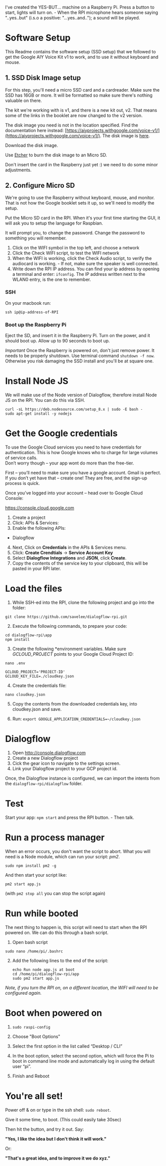 I've created the YES-BUT... machine on a Raspberry Pi. Press a button to start, lights will turn on. - When the RPI microphone hears someone saying "..yes..but" (i.s.o a positive: "...yes..and.."); a sound will be played.

# Software Setup 

This Readme contains the software setup (SSD setup) that we followed to get the Google AIY Voice Kit v1 to work, and to use it without keyboard and mouse. 

## 1. SSD Disk Image setup

For this step, you'll need a micro SSD card and a cardreader. Make sure the SSD has 16GB or more. It will be formatted so make sure there's nothing valuable on there. 

The kit we're working with is v1, and there is a new kit out, v2. That means some of the links in the booklet are now changed to the v2 version. 

The disk image you need is not in the location specified. 
Find the documentation here instead: [https://aiyprojects.withgoogle.com/voice-v1/](https://aiyprojects.withgoogle.com/voice-v1/). The disk image is [here](https://dl.google.com/dl/aiyprojects/aiyprojects-latest.img.xz).

Download the disk image. 

Use [Etcher](https://etcher.io/) to burn the disk image to an Micro SD. 

Don't insert the card in the Raspberry just yet :) we need to do some minor adjustments. 

## 2. Configure Micro SD

We're going to use the Raspberry without keyboard, mouse, and monitor. That is not how the Google booklet sets it up, so we'll need to modify the setup.

Put the Micro SD card in the RPI. When it's your first time starting the GUI, it will ask you to setup the language for Raspbian.

It will prompt you, to change the password. Change the password to
something you will remember.

1. Click on the WIFI symbol in the top left, and choose a network
2. Click the Check WIFI script, to test the WIFI network
3. When the WIFI is working, click the Check Audio script, to verify the audiocard is working. - If not, make sure the speaker is well connected.
4. Write down the RPI IP address. You can find your ip address by opening a terminal and enter: `ifconfig`. The IP address written next to the WLAN0 entry, is the one to remember.

### SSH

On your macbook run:

`ssh ip@ip-address-of-RPI`

### Boot up the Raspberry Pi

Eject the SD, and insert it in the Raspberry Pi. Turn on the power, and it should boot up. Allow up to 90 seconds to boot up.

*Important* Once the Raspberry is powered on, don't just remove power. It needs to be properly shutdown. Use terminal command `shutdown -f now`. Otherwise you risk damaging the SSD install and you'll be at square one. 

# Install Node JS

We will make use of the Node version of Dialogflow,
therefore install Node JS on the RPI.
You can do this via SSH.

```
curl -sL https://deb.nodesource.com/setup_8.x | sudo -E bash -
sudo apt-get install -y nodejs
```

# Get the Google credentials

To use the Google Cloud services you need to have 
credentials for authentication.  This is how Google 
knows who to charge for large volumes of service calls.  
Don’t worry though – your app wont do more than the free-tier.

First – you’ll need to make sure you have a google account.  Gmail is perfect.  If you don’t yet have that – create one!  They are free, and the sign-up process is quick.

Once you’ve logged into your account – head over to 
Google Cloud Console:

https://console.cloud.google.com

1. Create a project
2. Click: APIs & Services:
3. Enable the following APIs:

* Dialogflow

4. Next, Click on **Credentials** in the APIs & Services menu.
5. Click: **Create Crendtials** -> **Service Account Key**
6. Select **Dialogflow Integrations** and **JSON**, click **Create**.
7. Copy the contents of the service key to your clipboard, this will be pasted in your RPI later.


# Load the files

1. While SSH-ed into the RPI, clone the following project and go into the folder:

`git clone https://github.com/savelee/dialogflow-rpi.git`

2. Execute the following commands, to prepare your code:

```
cd dialogflow-rpi\app
npm install
```

3. Create the following *environment variables. Make sure *GCLOUD_PROJECT* points to your Google Cloud Project ID:

`nano .env`

```
GCLOUD_PROJECT='PROJECT-ID'
GCLOUD_KEY_FILE=./cloudkey.json
```

4. Create the credentials file:

`nano cloudkey.json`

5. Copy the contents from the downloaded credentials key, into cloudkey.json and save.

6. Run: `export GOOGLE_APPLICATION_CREDENTIALS=~/cloudkey.json`


# Dialogflow

1. Open http://console.dialogflow.com
2. Create a new Dialogflow project
3. Cick the gear icon to navigate to the settings screen.
4. Link your Dialogflow project to your GCP project id.

Once, the Dialogflow instance is configured, we can import
the intents from the `dialogflow-rpi/dialogflow` folder.


# Test

Start your app: `npm start` and press the RPI button. - Then talk.

# Run a process manager

When an error occurs, you don't want the script to abort. What you will need is a Node module, which can run your script: *pm2*.

`sudo npm install pm2 -g`

And then start your script like:

`pm2 start app.js`

(with `pm2 stop all` you can stop the script again)

# Run while booted

The next thing to happen is, this script will need to start when the RPI powered on.
We can do this through a bash script.

1. Open bash script

  `sudo nano /home/pi/.bashrc`

2. Add the following lines to the end of the script:

   ```
   echo Run node app.js at boot
   cd /home/pi/dialogflow-rpi/app
   sudo pm2 start app.js
   ```

*Note, if you turn the RPI on, on a different location, the WIFI will need to be configured again.*

# Boot when powered on

1. `sudo raspi-config`

2. Choose "Boot Options"

3. Select the first option in the list called “Desktop / CLI”

4. In the boot option, select the second option, which will force the Pi to boot in command line mode and automatically log in using the default user “pi”.

5. Finish and Reboot

# You're all set!

Power off & on or type in the ssh shell: `sudo reboot`.

Give it some time, to boot. (This could easily take 30sec)

Then hit the button, and try it out. Say:

**"Yes, I like the idea but I don't think it will work."**

Or:

**"That's a great idea, and to improve it we do xyz."**